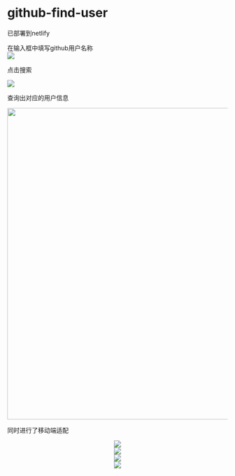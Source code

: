 # github-find-user
已部署到netlify

在输入框中填写github用户名称</br>
<img src="https://github.com/Huixies/github-find-user/blob/master/readmeImg/49.png" style="border='1px solid #ccc'"></br>

点击搜索</br>

<img src="https://github.com/Huixies/github-find-user/blob/master/readmeImg/10.png" ></br>

查询出对应的用户信息</br>

<img src="https://github.com/Huixies/github-find-user/blob/master/readmeImg/10.png" width="1384" height="713" ></br>

同时进行了移动端适配</br>

<div align=center><img src="https://github.com/Huixies/github-find-user/blob/master/readmeImg/419.png"></br></div>

<div align=center><img src="https://github.com/Huixies/github-find-user/blob/master/readmeImg/113.png"></br></div>

<div align=center><img src="https://github.com/Huixies/github-find-user/blob/master/readmeImg/319.png"></br></div>

<div align=center><img src="https://github.com/Huixies/github-find-user/blob/master/readmeImg/514.png"></br></div>
